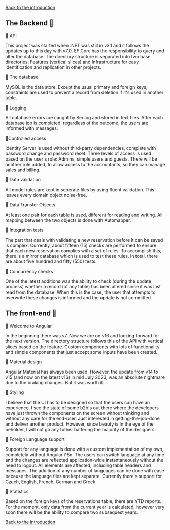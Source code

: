 [Back to the introduction](readme.md)

## The Backend  🚀

📌 API

This project was started when .NET was still in v3.1 and it follows the updates up to this day with v7.0. EF Core has the responsibility to query and alter the database. The directory structure is separated into two base directories: Features (vertical slices) and Infrastructure for easy identification and replication in other projects.

📌 The database

MySQL is the data store. Except the usual primary and foreign keys, constraints are used to prevent a record from deletion if it's used in another table.

📌 Logging

All database errors are caught by Serilog and stored in text files. After each database job is completed, regardless of the outcome, the users are informed with messages.

📌Controlled access

Identity Server is used without third-party dependencies, complete with password change and password reset. Three levels of access is used based on the user's role: Admins, simple users and guests. There will be another role added, to allow access to the accountants, so they can manage sales and billing.

📌 Data validation

All model rules are kept in seperate files by using fluent validation. This leaves every domain object noise-free.

📌 Data Transfer Objects

At least one pair for each table is used, different for reading and writing. All mapping between the two objects is done with Automapper.

📌 Integration tests

The part that deals with validating a new reservation before it can be saved is complex. Currently, about fifteen (15) checks are performed to ensure that each new reservation complies with a set of rules. To accomplish this, there is a mirror database which is used to test these rules. In total, there are about five hundred and fifty (550) tests.

📌 Concurrency checks

One of the latest additions was the ability to check (during the update process) whether a record (of any table) has been altered since it was last read from the database. When this is the case, the user that attempts to overwrite these changes is informed and the update is not committed.


## The front-end  🚀

📌 Welcome to Angular

In the beginning there was v7. Now we are on v16 and looking forward for the next version. The directory structure follows this of the API with vertical slices based on the feature. Custom components with lots of functionality and simple components that just accept some inputs have been created.

📌 Material design

Angular Material has always been used. However, the update from v14 to v15 (and now on the latest v16) in mid July 2023, was an absolute nightmare due to the braking changes. But it was worth it. 

📌 Styling

I believe that the UI has to be designed so that the users can have an experience. I see the state of some b2b's out there where the developers have just thrown the components on the screen without thinking and without any care for the end-user. Just interested in getting-the-job-done and deliver another product. However, since beauty is in the eye of the beholder, I will not go any futher battering the majority of the designers.

📌 Foreign Language support

Support for any language is done with a custom implementation of my own, completely without Angular i18n. The users can switch language at any time and the changes are reflected application-wide instantaneously without the need to logout. All elements are affected, including table headers and messages. The addition of any number of languages can be done with ease because the language files are kept separate. Currently there's support for Czech, English, French, German and Greek.

📌 Statistics

Based on the foreign keys of the reservations table, there are YTD reports. For the moment, only data from the current year is calculated, however very soon there will be the ability to compare two subsequest years.

[Back to the introduction](readme.md)